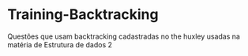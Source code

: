 # Training-Backtracking
Questões que usam backtracking cadastradas no the huxley usadas na matéria de Estrutura de dados 2